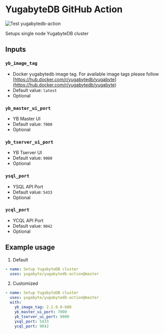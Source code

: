 # YugabyteDB GitHub Action

![Test yugabytedb-action](https://github.com/baba230896/poc-yugabytedb-action/workflows/Test%20yugabytedb-action/badge.svg)

Setups single node YugabyteDB cluster

## Inputs

### `yb_image_tag`

* Docker yugabytedb image tag. For available image tags please follow 
[https://hub.docker.com/r/yugabytedb/yugabyte](https://hub.docker.com/r/yugabytedb/yugabyte)
* Default value:  `latest`
* Optional

### `yb_master_ui_port`

* YB Master UI
* Default value: `7000`
* Optional

### `yb_tserver_ui_port`

* YB Tserver UI 
* Default value: `9000`
* Optional

### `ysql_port`

* YSQL API Port
* Default value: `5433`
* Optional

### `ycql_port`

* YCQL API Port
* Default value: `9042`
* Optional


## Example usage

1. Default

```yaml
- name: Setup YugabyteDB cluster
  uses: yugabyte/yugabytedb-action@master 
```

2. Customized

```yaml
- name: Setup YugabyteDB cluster
  uses: yugabyte/yugabytedb-action@master
  with:
    yb_image_tag: 2.2.0.0-b80
    yb_master_ui_port: 7000
    yb_tserver_ui_port: 9000    
    ysql_port: 5433
    ycql_port: 9042
```